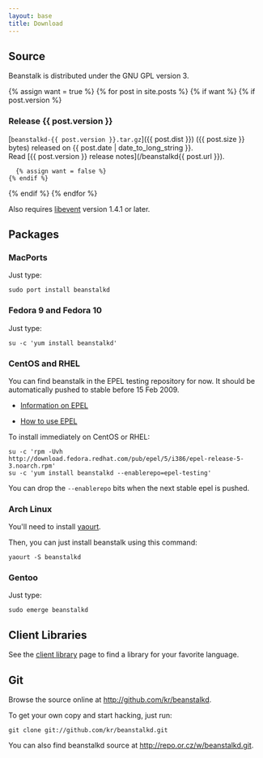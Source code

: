 ```yaml
---
layout: base
title: Download
---
```


## Source

Beanstalk is distributed under the GNU GPL version 3.

{% assign want = true %}
{% for post in site.posts %}
  {% if want %}
    {% if post.version %}

### Release {{ post.version }}

[`beanstalkd-{{ post.version }}.tar.gz`]({{ post.dist }})
({{ post.size }} bytes) released on {{ post.date | date_to_long_string }}.  
Read [{{ post.version }} release notes](/beanstalkd{{ post.url }}).

      {% assign want = false %}
    {% endif %}
  {% endif %}
{% endfor %}

Also requires [libevent][libevent]
version 1.4.1 or later.

## Packages

### MacPorts

Just type:

    sudo port install beanstalkd

### Fedora 9 and Fedora 10

Just type:

    su -c 'yum install beanstalkd'

### CentOS and RHEL

You can find beanstalk in the EPEL testing repository for now. It should be
automatically pushed to stable before 15 Feb 2009.

 * [Information on EPEL](http://fedoraproject.org/wiki/EPEL)

 * [How to use EPEL](http://fedoraproject.org/wiki/EPEL/FAQ#howtouse)

To install immediately on CentOS or RHEL:

    su -c 'rpm -Uvh http://download.fedora.redhat.com/pub/epel/5/i386/epel-release-5-3.noarch.rpm'
    su -c 'yum install beanstalkd --enablerepo=epel-testing'

You can drop the `--enablerepo` bits when the next stable epel is
pushed.

### Arch Linux

You'll need to install [yaourt](http://archlinux.fr/yaourt-en).

Then, you can just install beanstalk using this command:

    yaourt -S beanstalkd

### Gentoo

Just type:

    sudo emerge beanstalkd

## Client Libraries

See the [client library](client.html) page to find a library for your favorite
language.

## Git

Browse the source online at <http://github.com/kr/beanstalkd>.

To get your own copy and start hacking, just run:

    git clone git://github.com/kr/beanstalkd.git

You can also find beanstalkd source at <http://repo.or.cz/w/beanstalkd.git>.

[libevent]: http://monkey.org/~provos/libevent/
